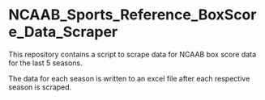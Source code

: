# NCAAB_Sports_Reference_BoxScore_Data_Scraper
This repository contains a script to scrape data for NCAAB box score data for the last 5 seasons.

The data for each season is written to an excel file after each respective season is scraped.
